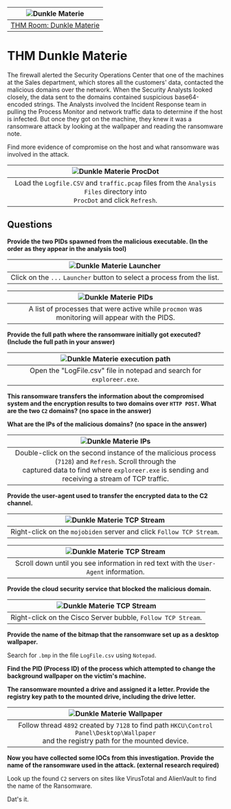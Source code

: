 | ![Dunkle Materie](/_static/images/procdot-room-banner.png)
|:--:|
| [THM Room: Dunkle Materie](https://tryhackme.com/room/dunklematerieptxc9) |

# THM Dunkle Materie

The firewall alerted the Security Operations Center that one of the machines at the Sales department, which stores 
all the customers' data, contacted the malicious domains over the network. When the Security Analysts looked closely, 
the data sent to the domains contained suspicious base64-encoded strings. The Analysts involved the Incident Response 
team in pulling the Process Monitor and network traffic data to determine if the host is infected. But once they got 
on the machine, they knew it was a ransomware attack by looking at the wallpaper and reading the ransomware note.

Find more evidence of compromise on the host and what ransomware was involved in the attack.

| ![Dunkle Materie ProcDot](/_static/images/dunkle1.png)
|:--:|
| Load the `Logfile.CSV` and `traffic.pcap` files from the `Analysis Files` directory into <br>`ProcDot` and click `Refresh`. |

## Questions

**Provide the two PIDs spawned from the malicious executable. (In the order as they appear in the analysis tool)**

| ![Dunkle Materie Launcher](/_static/images/dunkle2.png)
|:--:|
| Click on the `...` `Launcher` button to select a process from the list. |

| ![Dunkle Materie PIDs](/_static/images/dunkle3.png)
|:--:|
| A list of processes that were active while `procmon` was monitoring will appear with the PIDS. |

**Provide the full path where the ransomware initially got executed? (Include the full path in your answer)**

| ![Dunkle Materie execution path](/_static/images/dunkle4.png)
|:--:|
| Open the "LogFile.csv" file in notepad and search for `exploreer.exe`. |

**This ransomware transfers the information about the compromised system and the encryption results to two domains 
over `HTTP POST`. What are the two `C2` domains? (no space in the answer)**

**What are the IPs of the malicious domains? (no space in the answer)**

| ![Dunkle Materie IPs](/_static/images/dunkle5.png)
|:--:|
| Double-click on the second instance of the malicious process (`7128`) and `Refresh`. Scroll through the <br>captured data to find where `exploreer.exe` is sending and receiving a stream of TCP traffic. |

**Provide the user-agent used to transfer the encrypted data to the C2 channel.**

| ![Dunkle Materie TCP Stream](/_static/images/dunkle6.png)
|:--:|
| Right-click on the `mojobiden` server and click `Follow TCP Stream`. |

| ![Dunkle Materie TCP Stream](/_static/images/dunkle7.png)
|:--:|
| Scroll down until you see information in red text with the `User-Agent` information. |

**Provide the cloud security service that blocked the malicious domain.**

| ![Dunkle Materie TCP Stream](/_static/images/dunkle8.png)
|:--:|
| Right-click on the Cisco Server bubble, `Follow TCP Stream`. |

**Provide the name of the bitmap that the ransomware set up as a desktop wallpaper.**

Search for `.bmp` in the file `LogFile.csv` using `Notepad`.

**Find the PID (Process ID) of the process which attempted to change the background wallpaper on the victim's machine.**

**The ransomware mounted a drive and assigned it a letter. Provide the registry key path to the mounted drive, including the drive letter.**

| ![Dunkle Materie Wallpaper](/_static/images/dunkle9.png)
|:--:|
| Follow thread `4892` created by `7128` to find path `HKCU\Control Panel\Desktop\Wallpaper` <br> and the registry path for the mounted device. |

**Now you have collected some IOCs from this investigation. Provide the name of the ransomware used in the attack. (external research required)**

Look up the found `C2` servers on sites like VirusTotal and AlienVault to find the name of the Ransomware.

Dat's it.
